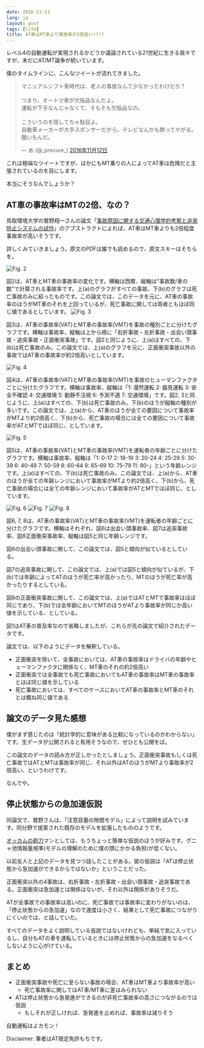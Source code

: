 ```yaml
---
date: 2016-11-13
lang: ja
layout: post
tags: [life]
title: AT車はMT車より事故率が2倍高い!?!?
---
```

レベル4の自動運転が実現されるかどうか議論されている21世紀に生きる我々ですが、未だにAT/MT論争が続いています。

僕のタイムラインに、こんなツイートが流れてきました。

<blockquote class="twitter-tweet" data-lang="ja"><p lang="ja" dir="ltr">マニュアルシフト車時代は、老人の事故なんて少なかったわけだろ？<br><br>つまり、オートマ車が欠陥品なんだよ。<br>運転が下手なんじゃなくて、そもそも欠陥品なの。<br><br>こういうのを隠してちゃ駄目よ。<br>自動車メーカーが大手スポンサーだから、テレビなんかも黙ってやがる。酷いもんだ。</p>&mdash; あ (@_precure_) <a href="https://twitter.com/_precure_/status/797510872381857792">2016年11月12日</a></blockquote>
<script async src="//platform.twitter.com/widgets.js" charset="utf-8"></script>

これは極端なツイートですが、ほかにもMT乗りの人によってAT車は危険だと主張されているのを目にします。

本当にそうなんでしょうか？

## AT車の事故率はMTの2倍、なの？

鳥取環境大学の鷲野翔一さんの論文「[事故原因に関する交通心理学的考察と追突防止システムの試作](http://id.nii.ac.jp/1001/00045708/)」のアブストラクトによれば、AT車はMT車よりも2倍程度事故率が高いそうです。

詳しくみていきましょう。原文のPDFは誰でも読めるので、原文スキーはそちらを。

![Fig. 2](/assets/images/entry/2016-11-13/fig2.png)

図2は、AT車とMT車の事故率の変化です。横軸は西暦、縦軸は"事故数/車の数"で計算される事故率です。上(a)のグラフがすべての事故、下(b)のグラフは死亡事故のみに絞ったものです。この論文では、このデータを元に、AT車の事故率のほうがMT車のそれを上回っているが、死亡事故に関しては両者ともほぼ同じ値であるとしています。
![Fig. 3](/assets/images/entry/2016-11-13/fig3.png)

図3は、AT車の事故率(VAT)とMT車の事故率(VMT)を事故の種別ごとに分けたグラフです。横軸は事故率、縦軸は上から順に「右折事故・左折事故・出会い頭事故・追突事故・正面衝突事故」です。図2と同じように、上(a)はすべての、下(b)は死亡事故のみ。この論文では、上(a)のグラフを元に、正面衝突事故以外の事故ではAT車の事故率が約2倍高いとしています。

![Fig. 4](/assets/images/entry/2016-11-13/fig4.png)

図4は、AT車の事故率(VAT)とMT車の事故率(VMT)を事故のヒューマンファクタごとに分けたグラフです。横軸は事故率、縦軸は「1: 漫然運転 2: 脇見運転 3: 安全不確認 4: 交通環境 5: 動静不注視 6: 予測不適 7: 交通環境」です。図2, 3と同じように、上(a)はすべての、下(b)は死亡事故のみ。下(b)のほうが縦軸の種別が多いです。この論文では、上(a)から、AT車のほうが全ての要因について事故率がMTより約2倍高く、下(b)から、死亡事故の場合には全ての要因について事故率がATとMTでほぼ同じ、としています。

![Fig. 5](/assets/images/entry/2016-11-13/fig5.png)

図5は、AT車の事故率(VAT)とMT車の事故率(VMT)を運転者の年齢ごとに分けたグラフです。横軸は事故率、縦軸は「1: 0-17 2: 18-19 3: 20-24 4: 25-29 5: 30-39 6: 40-49 7: 50-59 8: 60-64 9: 65-69 10: 75-79 11: 80-」という年齢レンジです。上(a)はすべての、下(b)は死亡事故のみ。この論文では、上(a)から、AT車のほうが全ての年齢レンジにおいて事故率がMTより約2倍高く、下(b)から、死亡事故の場合には全ての年齢レンジにおいて事故率がATとMTでほぼ同じ、としています。

![Fig. 6](/assets/images/entry/2016-11-13/fig6.png)
![Fig. 7](/assets/images/entry/2016-11-13/fig7.png)
![Fig. 8](/assets/images/entry/2016-11-13/fig8.png)

図6, 7, 8は、AT車の事故率(VAT)とMT車の事故率(VMT)を運転者の年齢ごとに分けたグラフです。横軸はそれぞれ、図6は出会い頭事故率、図7は追突事故率、図8正面衝突事故率、縦軸は図5と同じ年齢レンジです。

図6の出会い頭事故に関して、この論文では、図5と傾向が似ているとしている。

図7の追突事故に関して、この論文では、上(a)では図5と傾向が似ているが、下(b)では年齢によってATのほうが死亡率が高かったり、MTのほうが死亡率が高かったりするとしている。

図8の正面衝突事故に関して、この論文では、上(a)ではATとMTで事故率はほぼ同じであり、下(b)では全年齢においてMTのほうがATより事故率が同じか高い値を示している、としている。

図1はAT車の普及率なので省略しましたが、これらが先の論文で紹介されたデータです。

論文では、以下のようにデータを解釈している。

- 正面衝突を除いて、全事故においては、AT車の事故率はドライバの年齢やヒューマンファクタに関係なく、MT車のそれの約2倍高い
- 正面衝突では全事故でも死亡事故においてもAT車の事故率はMT車の事故率とほぼ同じ値を示している
- 死亡事故においては、すべてのケースにおいてAT車の事故率とMT車のそれとは概ね同じ値である

## 論文のデータ見た感想

僕がまず感じたのは「統計学的に意味がある比較になっているのかわからない」です。生データが公開されると有用そうなので、ぜひとも公開をば。

この論文のデータの読み方が正しかったとしましょう。正面衝突事故もしくは死亡事故ではATとMTは事故率が同じ、それ以外はATのほうがMTより事故率が2倍高い、というわけです。

なんでや。

## 停止状態からの急加速仮説

同論文で、鷲野さんは、「注意容量の隙間モデル」によって説明を試みています。同分野で提案された既存のモデルを拡張したもののようです。

[オッカムの剃刀](https://ja.wikipedia.org/wiki/%E3%82%AA%E3%83%83%E3%82%AB%E3%83%A0%E3%81%AE%E5%89%83%E5%88%80)マンとしては、もうちょっと簡単な仮説のほうが好みです。グニャ池情報量規準(モデルの理解のために僕の頭にかかる負担)が低くない。

以前友人と上記のデータを見つつ話したことがある。彼の仮説は「ATは停止状態から急加速ができるからではないか」ということだった。

正面衝突以外の4事故は、右折事故・左折事故・出会い頭事故・追突事故である。正面衝突は急加速とは関係はないが、それ以外は関係がありそうだ。

ATが全事故での事故率は高いのに、死亡事故では事故率に変わりがないのは、「停止状態からの急加速」なので速度は小さく、結果として死亡事故につながりにくいのでは、と話していた。

すべてのデータをよく説明している仮説ではないけれども、単純で気に入っているし、自分もATの車を運転しているときには停止状態からの急加速をなるべくしないように心がけている。

## まとめ

- 正面衝突事故や死亡に至らない事故の場合、AT車はMT車より事故率が高い
    - 死亡事故率に関してはAT車/MT車に差はみられない
- ATは停止状態から急発進ができるのが非死亡事故率の高さにつながるのでは仮説
    - もしそれが正しければ、急発進を止めれば、事故率は減りそう

自動運転はよカモン！

Disclaimer: 筆者はAT限定免許もちです。
